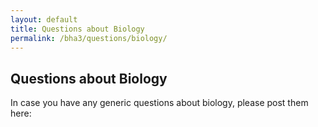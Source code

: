 ```yaml
---
layout: default
title: Questions about Biology
permalink: /bha3/questions/biology/
---
```


## Questions about Biology

In case you have any generic questions about biology, please post them here: